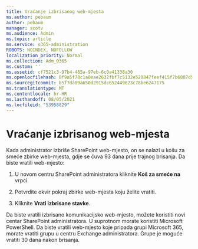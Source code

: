```yaml
---
title: Vraćanje izbrisanog web-mjesta
ms.author: pebaum
author: pebaum
manager: scotv
ms.audience: Admin
ms.topic: article
ms.service: o365-administration
ROBOTS: NOINDEX, NOFOLLOW
localization_priority: Normal
ms.collection: Adm_O365
ms.custom: ''
ms.assetid: cf7521c3-97b4-465a-97eb-6c0a41338a30
ms.openlocfilehash: 8f9a5f78c1a0eae2632fbf7c5132e520847feef415f7b6887d5d7796af720304
ms.sourcegitcommit: b5f7da89a650d2915dc652449623c78be6247175
ms.translationtype: MT
ms.contentlocale: hr-HR
ms.lasthandoff: 08/05/2021
ms.locfileid: "53958829"
---
```

# <a name="restore-a-deleted-site"></a>Vraćanje izbrisanog web-mjesta

Kada administrator izbriše SharePoint web-mjesto, on se nalazi u košu za smeće zbirke web-mjesta, gdje se čuva 93 dana prije trajnog brisanja. Da biste vratili web-mjesto:
  
1. U novom centru SharePoint administratora kliknite **Koš za smeće na** vrpci. 
    
2. Potvrdite okvir pokraj zbirke web-mjesta koju želite vratiti.
    
3. Kliknite **Vrati izbrisane stavke**.
    
Da biste vratili izbrisano komunikacijsko web-mjesto, možete koristiti novi centar SharePoint administratora. U suprotnom morate koristiti Microsoft PowerShell. Da biste vratili web-mjesto koje pripada grupi Microsoft 365, morate vratiti grupu u centru Exchange administratora. Grupe je moguće vratiti 30 dana nakon brisanja.
  

